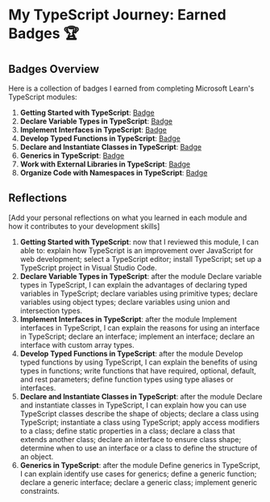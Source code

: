 # My TypeScript Journey: Earned Badges 🏆

## Badges Overview

Here is a collection of badges I earned from completing Microsoft Learn's TypeScript modules:

1. **Getting Started with TypeScript**: [Badge](https://learn.microsoft.com/en-us/users/golosova76-0766/achievements/uflnehj3)
2. **Declare Variable Types in TypeScript**: [Badge](https://learn.microsoft.com/api/achievements/share/en-us/golosova76-0766/HY6XT5Q8?sharingId=6C3BF15EDE3DC158)
3. **Implement Interfaces in TypeScript**: [Badge](https://learn.microsoft.com/api/achievements/share/en-us/golosova76-0766/HY625RP8?sharingId=6C3BF15EDE3DC158)
4. **Develop Typed Functions in TypeScript**: [Badge](https://learn.microsoft.com/api/achievements/share/en-us/golosova76-0766/VKRSYXNM?sharingId=6C3BF15EDE3DC158)
5. **Declare and Instantiate Classes in TypeScript**: [Badge](https://learn.microsoft.com/api/achievements/share/en-us/golosova76-0766/QD7L262E?sharingId=6C3BF15EDE3DC158)
6. **Generics in TypeScript**: [Badge](https://learn.microsoft.com/api/achievements/share/en-us/golosova76-0766/9N5BRL8U?sharingId=6C3BF15EDE3DC158)
7. **Work with External Libraries in TypeScript**: [Badge](badge-link)
8. **Organize Code with Namespaces in TypeScript**: [Badge](badge-link)

## Reflections

[Add your personal reflections on what you learned in each module and how it contributes to your development skills]

1. **Getting Started with TypeScript**: now that I reviewed this module, I can able to: explain how TypeScript is an improvement over JavaScript for web development; select a TypeScript editor; install TypeScript; set up a TypeScript project in Visual Studio Code.
2. **Declare Variable Types in TypeScript**: after the module Declare variable types in TypeScript, I can explain the advantages of declaring typed variables in TypeScript; declare variables using primitive types; declare variables using object types; declare variables using union and intersection types.
3. **Implement Interfaces in TypeScript**: after the module Implement interfaces in TypeScript, I can explain the reasons for using an interface in TypeScript; declare an interface; implement an interface; declare an interface with custom array types.
4. **Develop Typed Functions in TypeScript**: after the module Develop typed functions by using TypeScript, I can explain the benefits of using types in functions; write functions that have required, optional, default, and rest parameters; define function types using type aliases or interfaces.
5. **Declare and Instantiate Classes in TypeScript**: after the module Declare and instantiate classes in TypeScript, I can explain how you can use TypeScript classes describe the shape of objects; declare a class using TypeScript; instantiate a class using TypeScript; apply access modifiers to a class; define static properties in a class; declare a class that extends another class; declare an interface to ensure class shape; determine when to use an interface or a class to define the structure of an object.
6. **Generics in TypeScript**: after the module Define generics in TypeScript, I can explain identify use cases for generics; define a generic function; declare a generic interface; declare a generic class; implement generic constraints.
